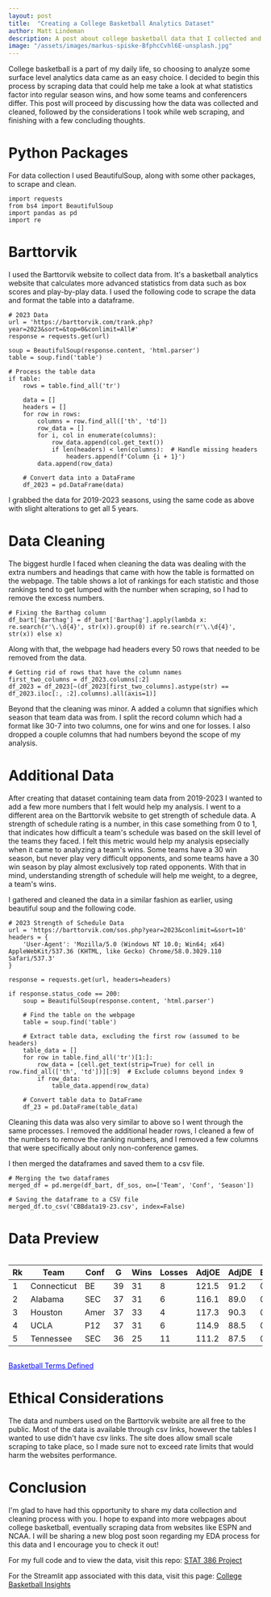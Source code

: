```yaml
---
layout: post
title:  "Creating a College Basketball Analytics Dataset"
author: Matt Lindeman
description: A post about college basketball data that I collected and cleaned
image: "/assets/images/markus-spiske-BfphcCvhl6E-unsplash.jpg"
---
```


College basketball is a part of my daily life, so choosing to analyze some surface level analytics data came as an easy choice. I decided to begin this process by scraping data that could help me take a look at what statistics factor into regular season wins, and how some teams and conferencers differ. This post will proceed by discussing how the data was collected and cleaned, followed by the considerations I took while web scraping, and finishing with a few concluding thoughts.

# Python Packages

For data collection I used BeautifulSoup, along with some other packages, to scrape and clean.

```
import requests
from bs4 import BeautifulSoup
import pandas as pd
import re
```

# Barttorvik

I used the Barttorvik website to collect data from. It's a basketball analytics website that calculates more advanced statistics from data such as box scores and play-by-play data. I used the following code to scrape the data and format the table into a dataframe.

```
# 2023 Data
url = 'https://barttorvik.com/trank.php?year=2023&sort=&top=0&conlimit=All#'
response = requests.get(url)

soup = BeautifulSoup(response.content, 'html.parser')
table = soup.find('table')

# Process the table data
if table:
    rows = table.find_all('tr')

    data = []
    headers = []
    for row in rows:
        columns = row.find_all(['th', 'td'])
        row_data = []
        for i, col in enumerate(columns):
            row_data.append(col.get_text())
            if len(headers) < len(columns):  # Handle missing headers
                headers.append(f'Column {i + 1}')
        data.append(row_data)

    # Convert data into a DataFrame
    df_2023 = pd.DataFrame(data)
```
I grabbed the data for 2019-2023 seasons, using the same code as above with slight alterations to get all 5 years.

# Data Cleaning

The biggest hurdle I faced when cleaning the data was dealing with the extra numbers and headings that came with how the table is formatted on the webpage. The table shows a lot of rankings for each statistic and those rankings tend to get lumped with the number when scraping, so I had to remove the excess numbers.

```
# Fixing the Barthag column
df_bart['Barthag'] = df_bart['Barthag'].apply(lambda x: re.search(r'\.\d{4}', str(x)).group(0) if re.search(r'\.\d{4}', str(x)) else x)
```

Along with that, the webpage had headers every 50 rows that needed to be removed from the data.

```
# Getting rid of rows that have the column names
first_two_columns = df_2023.columns[:2]
df_2023 = df_2023[~(df_2023[first_two_columns].astype(str) == df_2023.iloc[:, :2].columns).all(axis=1)]
```

Beyond that the cleaning was minor. A added a column that signifies which season that team data was from. I split the record column which had a format like 30-7 into two columns, one for wins and one for losses. I also dropped a couple columns that had numbers beyond the scope of my analysis.

# Additional Data

After creating that dataset containing team data from 2019-2023 I wanted to add a few more numbers that I felt would help my analysis. I went to a different area on the Barttorvik website to get strength of schedule data. A strength of schedule rating is a number, in this case something from 0 to 1, that indicates how difficult a team's schedule was based on the skill level of the teams they faced. I felt this metric would help my analysis epsecially when it came to analyzing a team's wins. Some teams have a 30 win season, but never play very difficult opponents, and some teams have a 30 win season by play almost exclusively top rated opponents. With that in mind, understanding strength of schedule will help me weight, to a degree, a team's wins.

I gathered and cleaned the data in a similar fashion as earlier, using beautiful soup and the following code. 

```
# 2023 Strength of Schedule Data
url = 'https://barttorvik.com/sos.php?year=2023&conlimit=&sort=10'
headers = {
    'User-Agent': 'Mozilla/5.0 (Windows NT 10.0; Win64; x64) AppleWebKit/537.36 (KHTML, like Gecko) Chrome/58.0.3029.110 Safari/537.3'
}

response = requests.get(url, headers=headers)

if response.status_code == 200:
    soup = BeautifulSoup(response.content, 'html.parser')
    
    # Find the table on the webpage
    table = soup.find('table')

    # Extract table data, excluding the first row (assumed to be headers)
    table_data = []
    for row in table.find_all('tr')[1:]:
        row_data = [cell.get_text(strip=True) for cell in row.find_all(['th', 'td'])][:9]  # Exclude columns beyond index 9
        if row_data:
            table_data.append(row_data)

    # Convert table data to DataFrame
    df_23 = pd.DataFrame(table_data)
```

Cleaning this data was also very similar to above so I went through the same processes. I removed the additional header rows, I cleaned a few of the numbers to remove the ranking numbers, and I removed a few columns that were specifically about only non-conference games.

I then merged the dataframes and saved them to a csv file.

```
# Merging the two dataframes
merged_df = pd.merge(df_bart, df_sos, on=['Team', 'Conf', 'Season'])

# Saving the dataframe to a CSV file
merged_df.to_csv('CBBdata19-23.csv', index=False)
```

# Data Preview

<div style="overflow-x: auto;">
  <table>
    <thead>
      <tr>
        <th>Rk</th>
        <th>Team</th>
        <th>Conf</th>
        <th>G</th>
        <th>Wins</th>
        <th>Losses</th>
        <th>AdjOE</th>
        <th>AdjDE</th>
        <th>Barthag</th>
        <th>EFG%</th>
        <th>EFGD%</th>
        <th>TOR</th>
        <th>TORD</th>
        <th>ORB</th>
        <th>DRB</th>
        <th>FTR</th>
        <th>FTRD</th>
        <th>2P%</th>
        <th>2P%D</th>
        <th>3P%</th>
        <th>3P%D</th>
        <th>3PR</th>
        <th>3PRD</th>
        <th>Season</th>
        <th>Elite</th>
        <th>SoS</th>
      </tr>
    </thead>
    <tbody>
      <tr>
        <td>1</td>
        <td>Connecticut</td>
        <td>BE</td>
        <td>39</td>
        <td>31</td>
        <td>8</td>
        <td>121.5</td>
        <td>91.2</td>
        <td>0.9643</td>
        <td>53.9</td>
        <td>44.4</td>
        <td>18.9</td>
        <td>18.5</td>
        <td>38.5</td>
        <td>26.1</td>
        <td>30.8</td>
        <td>37.8</td>
        <td>53.6</td>
        <td>44.4</td>
        <td>36.3</td>
        <td>29.7</td>
        <td>41.7</td>
        <td>30.4</td>
        <td>22-23</td>
        <td>0.32</td>
        <td>0.707</td>
      </tr>
      <tr>
        <td>2</td>
        <td>Alabama</td>
        <td>SEC</td>
        <td>37</td>
        <td>31</td>
        <td>6</td>
        <td>116.1</td>
        <td>89.0</td>
        <td>0.9548</td>
        <td>52.1</td>
        <td>41.3</td>
        <td>18.7</td>
        <td>15.8</td>
        <td>34.2</td>
        <td>27.9</td>
        <td>36.6</td>
        <td>32.6</td>
        <td>53.8</td>
        <td>40.8</td>
        <td>33.5</td>
        <td>28.3</td>
        <td>47.2</td>
        <td>30.0</td>
        <td>22-23</td>
        <td>0.34</td>
        <td>0.739</td>
      </tr>
      <tr>
        <td>3</td>
        <td>Houston</td>
        <td>Amer</td>
        <td>37</td>
        <td>33</td>
        <td>4</td>
        <td>117.3</td>
        <td>90.3</td>
        <td>0.9532</td>
        <td>52.3</td>
        <td>42.7</td>
        <td>15.4</td>
        <td>21.1</td>
        <td>37.1</td>
        <td>27.7</td>
        <td>28.9</td>
        <td>35.7</td>
        <td>53.1</td>
        <td>43.4</td>
        <td>34.0</td>
        <td>27.9</td>
        <td>37.9</td>
        <td>43.5</td>
        <td>22-23</td>
        <td>0.24</td>
        <td>0.624</td>
      </tr>
      <tr>
        <td>4</td>
        <td>UCLA</td>
        <td>P12</td>
        <td>37</td>
        <td>31</td>
        <td>6</td>
        <td>114.9</td>
        <td>88.5</td>
        <td>0.9528</td>
        <td>51.1</td>
        <td>46.8</td>
        <td>14.9</td>
        <td>23.3</td>
        <td>33.0</td>
        <td>28.2</td>
        <td>27.4</td>
        <td>27.5</td>
        <td>50.6</td>
        <td>46.9</td>
        <td>34.9</td>
        <td>31.1</td>
        <td>29.0</td>
        <td>38.8</td>
        <td>22-23</td>
        <td>0.29</td>
        <td>0.696</td>
      </tr>
      <tr>
        <td>5</td>
        <td>Tennessee</td>
        <td>SEC</td>
        <td>36</td>
        <td>25</td>
        <td>11</td>
        <td>111.2</td>
        <td>87.5</td>
        <td>0.9401</td>
        <td>49.9</td>
        <td>42.8</td>
        <td>18.1</td>
        <td>22.2</td>
        <td>36.4</td>
        <td>26.9</td>
        <td>30.7</td>
        <td>33.8</td>
        <td>50.3</td>
        <td>45.1</td>
        <td>32.8</td>
        <td>26.5</td>
        <td>40.1</td>
        <td>41.8</td>
        <td>22-23</td>
        <td>0.29</td>
        <td>0.694</td>
        </tr>
    </tbody>
  </table>
</div>


<html>
<head>
  <title>Basketball Terms Dropdown</title>
  <style>
    .dropdown-content {
      display: none;
      padding: 10px;
      border: 1px solid #ccc;
      border-radius: 5px;
      background-color: #f9f9f9;
      margin-top: 10px;
    }

    .dropdown-content p {
      margin: 5px 0;
    }

    .dropdown-button {
      cursor: pointer;
      color: blue;
      text-decoration: underline;
    }
  </style>
</head>
<body>

<!-- The dropdown button -->
<p class="dropdown-button" onclick="toggleDropdown()">Basketball Terms Defined</p>

<!-- The content inside the dropdown -->
<div id="myDropdown" class="dropdown-content">
  <p><strong>Rk:</strong> Rank on the Barthag Scale</p>
  <p><strong>Team:</strong> College Basketball Team</p>
  <p><strong>Conf:</strong> College Basketball Conference</p>
  <p><strong>G:</strong> Amount of Games Played</p>
  <p><strong>Wins:</strong> Total Regular Season Wins</p>
  <p><strong>Losses:</strong> Total Regular Season Losses</p>
  <p><strong>AdjOE:</strong> Adjusted Offensive Efficiency (Points scored per 100 possessions, adjusted for opponent)</p>
  <p><strong>AdjDE:</strong> Adjusted Defensive Efficiency (Points allowed per 100 possessions, adjusted for opponent)</p>
  <p><strong>Barthag:</strong> Power Rating (Chance of beating average D-1 team)</p>
  <p><strong>EFG%:</strong> Effective Field Goal Percentage (Adjusts field goal percentage to account for three's being worth more)</p>
  <p><strong>EFGD%:</strong> Defensive Effective Field Goal Percentage</p>
  <p><strong>TOR:</strong> Turnover Rate (Percent of offensive possessions that result in a turnover)</p>
  <p><strong>TORD:</strong> Defensive Turnover Rate (Percent of defensive possessions that result in a turnover)</p>
  <p><strong>ORB:</strong> Offensive Rebound Percentage (Percent of available offensive rebounds grabbed)</p>
  <p><strong>DRB:</strong> Offensive Rebound Allowed Percentage (Percent of available offensive rebounds grabbed by opposition)</p>
  <p><strong>FTR:</strong> Free Throw Rate (Ratio of free throw attempts to field goal attempts)</p>
  <p><strong>FTRD:</strong> Defensive Free Throw Rate (Opponent ratio of free throw attempts to field goal attempts)</p>
  <p><strong>2P%:</strong> Two Point Percentage (Percent of two point shots attempted that went in)</p>
  <p><strong>2P%D:</strong> Defensive Two Point Percentage (Percent of two point shots allowed that went in)</p>
  <p><strong>3P%:</strong> Three Point Percentage (Percent of three point shots attempted that went in)</p>
  <p><strong>3P%D:</strong> Defensive Three Point Percentage (Percent of three point shots allowed that went in)</p>
  <p><strong>3PR:</strong> Three Point Rate (Ratio of three point attempts to two point attempts)</p>
  <p><strong>3PRD:</strong> Defensive Three Point Rate (Opponent ratio of three point attempts to two point attempts)</p>
  <p><strong>Season:</strong> Year of Data</p>
  <p><strong>Elite:</strong> Percentage of games an elite team would project to lose against this schedule</p>
  <p><strong>SoS:</strong> Strength of Schedule (Average of opponent Barthags)</p>
</div>

<script>
// JavaScript to toggle the display of the dropdown content
function toggleDropdown() {
  var dropdown = document.getElementById("myDropdown");
  if (dropdown.style.display === "none") {
    dropdown.style.display = "block";
  } else {
    dropdown.style.display = "none";
  }
}
</script>

</body>
</html>


# Ethical Considerations
The data and numbers used on the Barttorvik website are all free to the public. Most of the data is available through csv links, however the tables I wanted to use didn't have csv links. The site does allow small scale scraping to take place, so I made sure not to exceed rate limits that would harm the websites performance.

# Conclusion

I'm glad to have had this opportunity to share my data collection and cleaning process with you. I hope to expand into more webpages about college basketball, eventually scraping data from websites like ESPN and NCAA. I will be sharing a new blog post soon regarding my EDA process for this data and I encourage you to check it out!

For my full code and to view the data, visit this repo: [STAT 386 Project](https://github.com/MattLindeman/STAT386-Project)

For the Streamlit app associated with this data, visit this page: [College Basketball Insights](https://collegebasketballinsights.streamlit.app)
